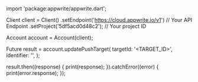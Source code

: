 import 'package:appwrite/appwrite.dart';

Client client = Client()
  .setEndpoint('https://cloud.appwrite.io/v1') // Your API Endpoint
  .setProject('5df5acd0d48c2'); // Your project ID

Account account = Account(client);

Future result = account.updatePushTarget(
  targetId: '<TARGET_ID>',
  identifier: '<IDENTIFIER>',
);

result.then((response) {
  print(response);
}).catchError((error) {
  print(error.response);
});

